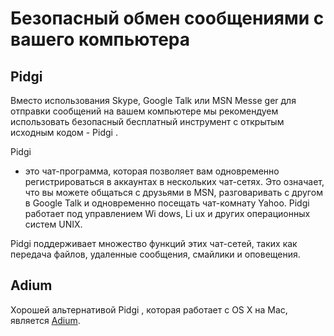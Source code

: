 [Title]: # (Безопасный обмен сообщениями с вашего компьютера)
[Order]: # (4)

# Безопасный обмен сообщениями с вашего компьютера

## Pidgi


Вместо использования Skype, Google Talk или MSN Messe
ger для отправки сообщений на вашем компьютере мы рекомендуем использовать безопасный бесплатный инструмент с открытым исходным кодом - Pidgi
.

Pidgi
 - это чат-программа, которая позволяет вам одновременно регистрироваться в аккаунтах в нескольких чат-сетях. Это означает, что вы можете общаться с друзьями в MSN, разговаривать с другом в Google Talk и одновременно посещать чат-комнату Yahoo. Pidgi
 работает под управлением Wi
dows, Li
ux и других операционных систем UNIX. 

Pidgi
 поддерживает множество функций этих чат-сетей, таких как передача файлов, удаленные сообщения, смайлики и оповещения.

## Adium

Хорошей альтернативой Pidgi
, которая работает с OS X на Mac, является [Adium](http://adium.im/).